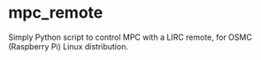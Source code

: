# mpc_remote
Simply Python script to control MPC with a LIRC remote, for OSMC (Raspberry Pi) Linux distribution.
